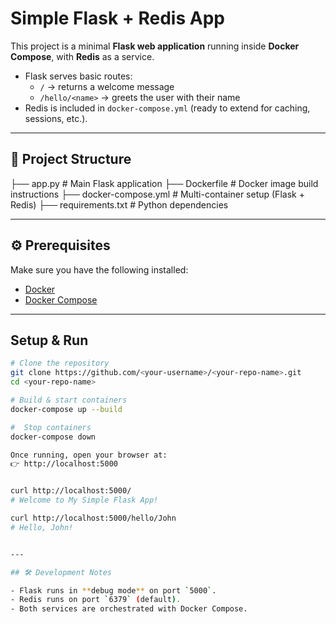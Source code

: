 # Simple Flask + Redis App

This project is a minimal **Flask web application** running inside **Docker Compose**, with **Redis** as a service.  

- Flask serves basic routes:
  - `/` → returns a welcome message
  - `/hello/<name>` → greets the user with their name
- Redis is included in `docker-compose.yml` (ready to extend for caching, sessions, etc.).

---

## 📂 Project Structure

├── app.py # Main Flask application
├── Dockerfile # Docker image build instructions
├── docker-compose.yml # Multi-container setup (Flask + Redis)
├── requirements.txt # Python dependencies



---

## ⚙️ Prerequisites

Make sure you have the following installed:

- [Docker](https://docs.docker.com/get-docker/)  
- [Docker Compose](https://docs.docker.com/compose/install/)  

---

## Setup & Run

```bash
# Clone the repository
git clone https://github.com/<your-username>/<your-repo-name>.git
cd <your-repo-name>

# Build & start containers
docker-compose up --build

#  Stop containers
docker-compose down

Once running, open your browser at:
👉 http://localhost:5000


curl http://localhost:5000/
# Welcome to My Simple Flask App!

curl http://localhost:5000/hello/John
# Hello, John!


---

## 🛠️ Development Notes

- Flask runs in **debug mode** on port `5000`.  
- Redis runs on port `6379` (default).  
- Both services are orchestrated with Docker Compose.  
